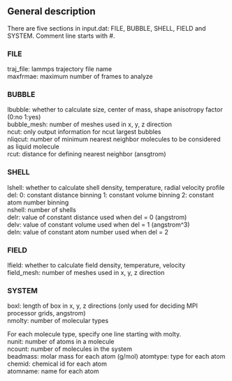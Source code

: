 ## General description

There are five sections in input.dat: FILE, BUBBLE, SHELL, FIELD and SYSTEM. Comment line starts with #.    

### FILE

traj\_file: lammps trajectory file name  
maxfrmae: maximum number of frames to analyze  

### BUBBLE

lbubble: whether to calculate size, center of mass, shape anisotropy factor (0:no 1:yes)  
bubble\_mesh: number of meshes used in x, y, z direction  
ncut: only output information for ncut largest bubbles  
nliqcut: number of minimum nearest neighbor molecules to be considered as liquid molecule  
rcut: distance for defining nearest neighbor (ansgtrom)   

### SHELL

lshell: whether to calculate shell density, temperature, radial velocity profile  
del: 0: constant distance binning 1: constant volume binning 2: constant atom number binning  
nshell: number of shells  
delr: value of constant distance used when del = 0 (angstrom)  
delv: value of constant volume used when del = 1 (angstrom^3)  
deln: value of constant atom number used when del = 2  

### FIELD

lfield: whether to calculate field density, temperature, velocity  
field\_mesh: number of meshes used in x, y, z direction  

### SYSTEM

boxl: length of box in x, y, z directions (only used for deciding MPI processor grids, angstrom)  
nmolty: number of molecular types    

For each molecule type, specify one line starting with molty.   
nunit: number of atoms in a molecule  
ncount: number of molecules in the system  
beadmass: molar mass for each atom (g/mol) 
atomtype: type for each atom  
chemid: chemical id for each atom  
atomname: name for each atom  

